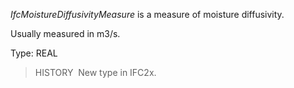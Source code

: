 ﻿_IfcMoistureDiffusivityMeasure_ is a measure of moisture diffusivity.

Usually measured in m3/s.

Type: REAL

> HISTORY&nbsp; New type in IFC2x.

